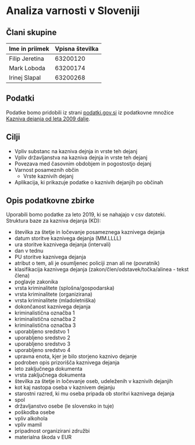 # Analiza varnosti v Sloveniji

## Člani skupine

| Ime in priimek | Vpisna številka |
| -------------- | --------------- |
| Filip Jeretina | 63200120        |
| Mark Loboda    | 63200174        |
| Irinej Slapal  | 63200268        |

## Podatki
Podatke bomo pridobili iz strani [podatki.gov.si](https://podatki.gov.si) iz podatkovne množice [Kazniva dejanja od leta 2009 dalje](https://podatki.gov.si/dataset/mnzpkazniva-dejanja-od-leta-2009-dalje).

## Cilji
- Vpliv substanc na kazniva dejnja in vrste teh dejanj
- Vpliv državljanstva na kazniva dejnja in vrste teh dejanj
- Povezava med časovnim obdobjem in pogostostjo dejanj
- Varnost posameznih občin
  - Vrste kaznivih dejanj
- Aplikacija, ki prikazuje podatke o kaznivih dejanjih po občinah


## Opis podatkovne zbirke
Uporabili bomo podatke za leto 2019, ki se nahajajo v csv datoteki.  
Struktura baze za kazniva dejanja (KD):

- številka za štetje in ločevanje posameznega kaznivega dejanja  
- datum storitve kaznivega dejanja (MM.LLLL)  
- ura storitve kaznivega dejanja (intervali)  
- dan v tednu  
- PU storitve kaznivega dejanja  
- atribut o tem, ali je osumljenec policiji znan ali ne (povratnik)  
- klasifikacija kaznivega dejanja (zakon/člen/odstavek/točka/alinea - tekst člena)  
- poglavje zakonika  
- vrsta kriminalitete (splošna/gospodarska)  
- vrsta kriminalitete (organizirana)  
- vrsta kriminalitete (mladoletniška)  
- dokončanost kaznivega dejanja  
- kriminalistična označba 1  
- kriminalistična označba 2  
- kriminalistična označba 3  
- uporabljeno sredstvo 1  
- uporabljeno sredstvo 2  
- uporabljeno sredstvo 3  
- uporabljeno sredstvo 4  
- upravna enota, kjer je bilo storjeno kaznivo dejanje  
- podroben opis prizorišča kaznivega dejanja  
- leto zaključnega dokumenta  
- vrsta zaključnega dokumenta  
- številka za štetje in ločevanje oseb, udeleženih v kaznivih dejanjih  
- kot kaj nastopa oseba v kaznivem dejanju  
- starostni razred, ki mu oseba pripada ob storitvi kaznivega dejanja  
- spol  
- državljanstvo osebe (le slovensko in tuje)  
- poškodba osebe  
- vpliv alkohola  
- vpliv mamil  
- pripadnost organizirani združbi  
- materialna škoda v EUR  
